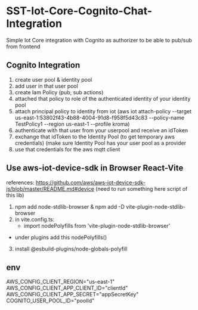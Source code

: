 # SST-Iot-Core-Cognito-Chat-Integration

Simple Iot Core integration with Cognito as authorizer to be able to pub/sub from frontend

## Cognito Integration

1. create user pool & identity pool
2. add user in that user pool
3. create Iam Policy (pub, sub actions)
4. attached that policy to role of the authenticated identity of your identity pool
5. attach principal policy to identity from iot (aws iot attach-policy --target us-east-1:53802f43-4b88-4004-91d8-f958f5d43c83 --policy-name TestPolicy1 --region us-east-1 --profile kroma)
6. authenticate with that user from your userpool and receive an idToken
7. exchange that idToken to the Identity Pool (to get temporary aws credentials) (make sure Identity Pool has your user pool as a provider
8. use that credentials for the aws mqtt client

## Use aws-iot-device-sdk in Browser React-Vite

references: https://github.com/aws/aws-iot-device-sdk-js/blob/master/README.md#device (need to run something here script of this lib)

1. npm add node-stdlib-browser & npm add -D vite-plugin-node-stdlib-browser
2. in vite.config.ts:
   - import nodePolyfills from 'vite-plugin-node-stdlib-browser'

- under plugins add this nodePolyfills()

3. install @esbuild-plugins/node-globals-polyfill

## env

AWS_CONFIG_CLIENT_REGION="us-east-1"
AWS_CONFIG_CLIENT_APP_CLIENT_ID="clientId"
AWS_CONFIG_CLIENT_APP_SECRET="appSecretKey"
COGNITO_USER_POOL_ID="poolId"

